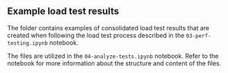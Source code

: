 ## Example load test results

The folder contains examples of consolidated load test results that are created when following the load test process described in the `03-perf-testing.ipynb` notebook.

The files are utilized in the `04-analyze-tests.ipynb` notebook. Refer to the notebook for more information about the structure and content of the files.

